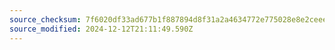 ```yaml
---
source_checksum: 7f6020df33ad677b1f887894d8f31a2a4634772e775028e8e2ceee343b21ba2e
source_modified: 2024-12-12T21:11:49.590Z
---
```


